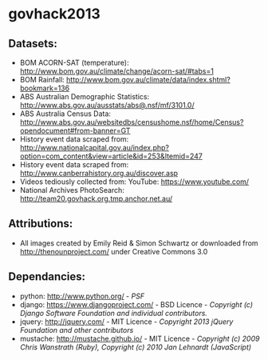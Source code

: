 govhack2013
===========

Datasets:
---
- BOM ACORN-SAT (temperature): http://www.bom.gov.au/climate/change/acorn-sat/#tabs=1
- BOM Rainfall: http://www.bom.gov.au/climate/data/index.shtml?bookmark=136
- ABS Australian Demographic Statistics: http://www.abs.gov.au/ausstats/abs@.nsf/mf/3101.0/
- ABS Australia Census Data: http://www.abs.gov.au/websitedbs/censushome.nsf/home/Census?opendocument#from-banner=GT
- History event data scraped from: http://www.nationalcapital.gov.au/index.php?option=com_content&view=article&id=253&Itemid=247
- History event data scraped from: http://www.canberrahistory.org.au/discover.asp
- Videos tediously collected from: YouTube: https://www.youtube.com/
- National Archives PhotoSearch: http://team20.govhack.org.tmp.anchor.net.au/

Attributions:
---
- All images created by Emily Reid & Simon Schwartz or downloaded from http://thenounproject.com/ under Creative Commons 3.0

Dependancies:
---
- python: http://www.python.org/ - *PSF*
- django: https://www.djangoproject.com/ - BSD Licence - *Copyright (c) Django Software Foundation and individual contributors.*
- jquery: http://jquery.com/ - MIT Licence - *Copyright 2013 jQuery Foundation and other contributors*
- mustache: http://mustache.github.io/ - MIT Licence - *Copyright (c) 2009 Chris Wanstrath (Ruby), Copyright (c) 2010 Jan Lehnardt (JavaScript)*
